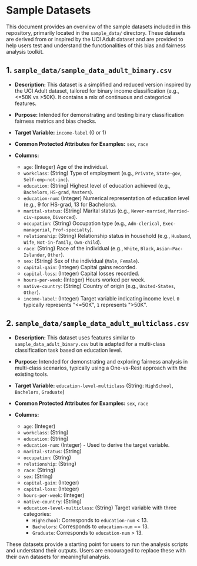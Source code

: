 # Sample Datasets

This document provides an overview of the sample datasets included in this repository, primarily located in the `sample_data/` directory. These datasets are derived from or inspired by the UCI Adult dataset and are provided to help users test and understand the functionalities of this bias and fairness analysis toolkit.

## 1. `sample_data/sample_data_adult_binary.csv`

*   **Description:** This dataset is a simplified and reduced version inspired by the UCI Adult dataset, tailored for binary income classification (e.g., <=50K vs >50K). It contains a mix of continuous and categorical features.
*   **Purpose:** Intended for demonstrating and testing binary classification fairness metrics and bias checks.
*   **Target Variable:** `income-label` (0 or 1)
*   **Common Protected Attributes for Examples:** `sex`, `race`

*   **Columns:**
    *   `age`: (Integer) Age of the individual.
    *   `workclass`: (String) Type of employment (e.g., `Private`, `State-gov`, `Self-emp-not-inc`).
    *   `education`: (String) Highest level of education achieved (e.g., `Bachelors`, `HS-grad`, `Masters`).
    *   `education-num`: (Integer) Numerical representation of education level (e.g., 9 for HS-grad, 13 for Bachelors).
    *   `marital-status`: (String) Marital status (e.g., `Never-married`, `Married-civ-spouse`, `Divorced`).
    *   `occupation`: (String) Occupation type (e.g., `Adm-clerical`, `Exec-managerial`, `Prof-specialty`).
    *   `relationship`: (String) Relationship status in household (e.g., `Husband`, `Wife`, `Not-in-family`, `Own-child`).
    *   `race`: (String) Race of the individual (e.g., `White`, `Black`, `Asian-Pac-Islander`, `Other`).
    *   `sex`: (String) Sex of the individual (`Male`, `Female`).
    *   `capital-gain`: (Integer) Capital gains recorded.
    *   `capital-loss`: (Integer) Capital losses recorded.
    *   `hours-per-week`: (Integer) Hours worked per week.
    *   `native-country`: (String) Country of origin (e.g., `United-States`, `Other`).
    *   `income-label`: (Integer) Target variable indicating income level. `0` typically represents "<=50K", `1` represents ">50K".

## 2. `sample_data/sample_data_adult_multiclass.csv`

*   **Description:** This dataset uses features similar to `sample_data_adult_binary.csv` but is adapted for a multi-class classification task based on education level.
*   **Purpose:** Intended for demonstrating and exploring fairness analysis in multi-class scenarios, typically using a One-vs-Rest approach with the existing tools.
*   **Target Variable:** `education-level-multiclass` (String: `HighSchool`, `Bachelors`, `Graduate`)
*   **Common Protected Attributes for Examples:** `sex`, `race`

*   **Columns:**
    *   `age`: (Integer)
    *   `workclass`: (String)
    *   `education`: (String)
    *   `education-num`: (Integer) - Used to derive the target variable.
    *   `marital-status`: (String)
    *   `occupation`: (String)
    *   `relationship`: (String)
    *   `race`: (String)
    *   `sex`: (String)
    *   `capital-gain`: (Integer)
    *   `capital-loss`: (Integer)
    *   `hours-per-week`: (Integer)
    *   `native-country`: (String)
    *   `education-level-multiclass`: (String) Target variable with three categories:
        *   `HighSchool`: Corresponds to `education-num` < 13.
        *   `Bachelors`: Corresponds to `education-num` == 13.
        *   `Graduate`: Corresponds to `education-num` > 13.

These datasets provide a starting point for users to run the analysis scripts and understand their outputs. Users are encouraged to replace these with their own datasets for meaningful analysis.
